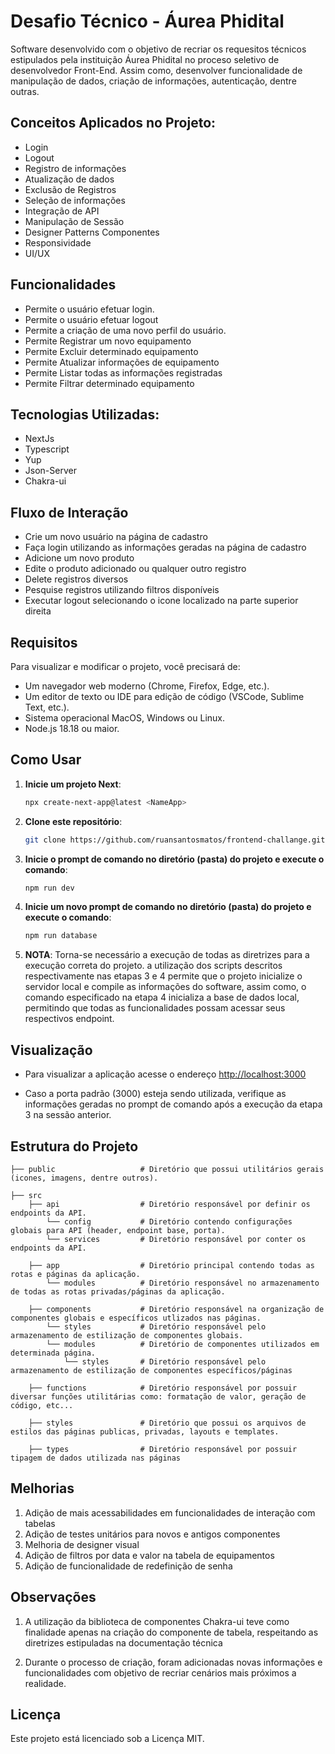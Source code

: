 # Desafio Técnico - Áurea Phidital  

Software desenvolvido com o objetivo de recriar os requesitos técnicos estipulados pela instituição Áurea Phidital no proceso seletivo
de desenvolvedor Front-End. Assim como, desenvolver funcionalidade de manipulação de dados, criação de informações, autenticação, dentre outras. 

## Conceitos Aplicados no Projeto:

- Login
- Logout
- Registro de informações
- Atualização de dados
- Exclusão de Registros
- Seleção de informações
- Integração de API
- Manipulação de Sessão
- Designer Patterns Componentes
- Responsividade
- UI/UX

## Funcionalidades

- Permite o usuário efetuar login.
- Permite o usuário efetuar logout
- Permite a criação de uma novo perfil do usuário.
- Permite Registrar um novo equipamento
- Permite Excluir determinado equipamento
- Permite Atualizar informações de equipamento
- Permite Listar todas as informações registradas
- Permite Filtrar determinado equipamento

## Tecnologias Utilizadas:

- NextJs
- Typescript
- Yup
- Json-Server
- Chakra-ui

## Fluxo de Interação 

- Crie um novo usuário na página de cadastro
- Faça login utilizando as informações geradas na página de cadastro
- Adicione um novo produto
- Edite o produto adicionado ou qualquer outro registro
- Delete registros diversos
- Pesquise registros utilizando filtros disponíveis
- Executar logout selecionando o icone localizado na parte superior direita

## Requisitos

Para visualizar e modificar o projeto, você precisará de:

- Um navegador web moderno (Chrome, Firefox, Edge, etc.).
- Um editor de texto ou IDE para edição de código (VSCode, Sublime Text, etc.).
- Sistema operacional MacOS, Windows ou Linux.
- Node.js 18.18 ou maior.

## Como Usar

1. **Inicie um projeto Next**:
    ```bash
    npx create-next-app@latest <NameApp>
    ```

2. **Clone este repositório**:
    ```bash
    git clone https://github.com/ruansantosmatos/frontend-challange.git
    ```
    
3. **Inicie o prompt de comando no diretório (pasta) do projeto e execute o comando**:
    ```bash
    npm run dev
    ```

4. **Inicie um novo prompt de comando no diretório (pasta) do projeto e execute o comando**:
    ```bash
    npm run database
    ```

5. **NOTA**: Torna-se necessário a execução de todas as diretrizes para a execução correta do projeto.
    a utilização dos scripts descritos respectivamente nas etapas 3 e 4 permite que o projeto inicialize
    o servidor local e compile as informações do software, assim como, o comando especificado na etapa 4 inicializa
    a base de dados local, permitindo que todas as funcionalidades possam acessar seus respectivos endpoint.


## Visualização

- Para visualizar a aplicação acesse o endereço [http://localhost:3000](http://localhost:3000)

- Caso a porta padrão (3000) esteja sendo utilizada, verifique as informações
geradas no prompt de comando após a execução da etapa 3 na sessão anterior.

## Estrutura do Projeto

```plaintext
├── public                   # Diretório que possui utilitários gerais (icones, imagens, dentre outros).

├── src
    ├── api                  # Diretório responsável por definir os endpoints da API.
        └── config           # Diretório contendo configurações globais para API (header, endpoint base, porta).
        └── services         # Diretório responsável por conter os endpoints da API.
    
    ├── app                  # Diretório principal contendo todas as rotas e páginas da aplicação.
        └── modules          # Diretório responsável no armazenamento de todas as rotas privadas/páginas da aplicação.

    ├── components           # Diretório responsável na organização de componentes globais e específicos utlizados nas páginas.
        └── styles           # Diretório responsável pelo armazenamento de estilização de componentes globais.
        └── modules          # Diretório de componentes utilizados em determinada página.
            └── styles       # Diretório responsável pelo armazenamento de estilização de componentes específicos/páginas

    ├── functions            # Diretório responsável por possuir diversar funções utilitárias como: formatação de valor, geração de código, etc...
    
    ├── styles               # Diretório que possui os arquivos de estilos das páginas publicas, privadas, layouts e templates.

    ├── types                # Diretório responsável por possuir tipagem de dados utilizada nas páginas

```
## Melhorias

1. Adição de mais acessabilidades em funcionalidades de interação com tabelas
2. Adição de testes unitários para novos e antigos componentes
3. Melhoria de designer visual
4. Adição de filtros por data e valor na tabela de equipamentos
5. Adição de funcionalidade de redefinição de senha
   
## Observações

1. A utilização da biblioteca de componentes Chakra-ui teve como finalidade apenas na criação
do componente de tabela, respeitando as diretrizes estipuladas na documentação técnica

2. Durante o processo de criação, foram adicionadas novas informações e funcionalidades
com objetivo de recriar cenários mais próximos a realidade.

## Licença
Este projeto está licenciado sob a Licença MIT.
